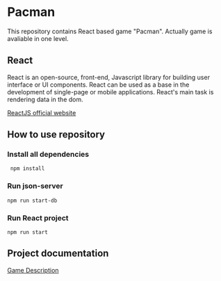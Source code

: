 # Pacman

This repository contains React based game "Pacman". Actually game is avaliable in one level.

## React 
React is an open-source, front-end, Javascript library for building user interface or UI components. React can be used as a base in the development of single-page or mobile applications. React's main task is rendering data in the dom.

[ReactJS official website](https://reactjs.org/)

## How to use repository
### Install all dependencies 
``` npm install```
### Run json-server 
```npm run start-db```
### Run React project
```npm run start```
## Project documentation
[Game Description](./docs/Game%20description.md)